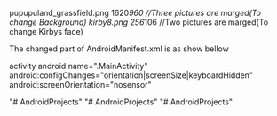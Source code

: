 pupupuland_grassfield.png    1620*960    //Three pictures are marged(To change Background)
kirby8.png    256*106    //Two pictures are marged(To change Kirbys face)

The changed part of AndroidManifest.xml is as show bellow

activity
android:name=".MainActivity"
android:configChanges="orientation|screenSize|keyboardHidden"
android:screenOrientation="nosensor"
    
"# AndroidProjects" 
"# AndroidProjects" 
"# AndroidProjects" 
